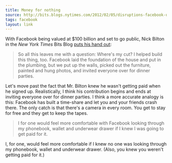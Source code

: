 ```yaml
---
title: Money for nothing
source: http://bits.blogs.nytimes.com/2012/02/05/disruptions-facebook-users-ask-wheres-our-cut/
tags: facebook
layout: link
---
```


With Facebook being valued at $100 billion and set to go public, Nick Bilton in the *New York Times* Bits Blog [puts his hand out][1]:

> So all this leaves me with a question: Where's my cut? I helped build this thing, too. Facebook laid the foundation of the house and put in the plumbing, but we put up the walls, picked out the furniture, painted and hung photos, and invited everyone over for dinner parties.

Let's move past the fact that Mr. Bilton knew he wasn't getting paid when he signed up. Realistically, I think his contribution begins and ends at inviting everyone over for dinner parties. I think a more accurate analogy is this: Facebook has built a time-share and let you and your friends crash there. The only catch is that there's a camera in every room. You get to stay for free and they get to keep the tapes.

> I for one would feel more comfortable with Facebook looking through my phonebook, wallet and underwear drawer if I knew I was going to get paid for it.

I, for one, would feel more comfortable if I knew no one was looking through my phonebook, wallet and underwear drawer. (Also, you knew you weren't getting paid for it.)

[1]:http://bits.blogs.nytimes.com/2012/02/05/disruptions-facebook-users-ask-wheres-our-cut/